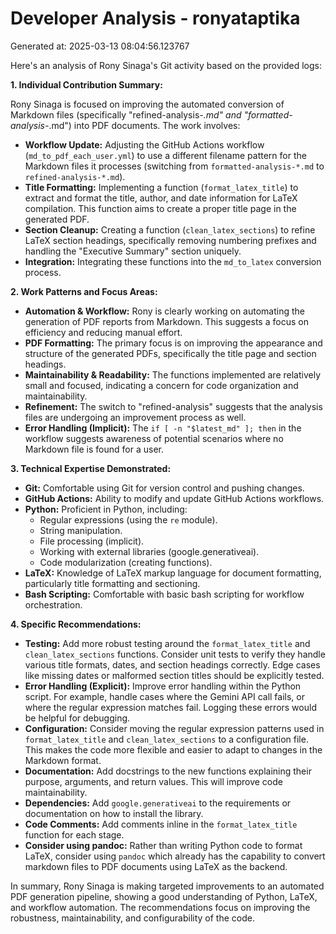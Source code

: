 # Developer Analysis - ronyataptika
Generated at: 2025-03-13 08:04:56.123767

Here's an analysis of Rony Sinaga's Git activity based on the provided logs:

**1. Individual Contribution Summary:**

Rony Sinaga is focused on improving the automated conversion of Markdown files (specifically "refined-analysis-*.md" and "formatted-analysis-*.md") into PDF documents.  The work involves:

*   **Workflow Update:**  Adjusting the GitHub Actions workflow (`md_to_pdf_each_user.yml`) to use a different filename pattern for the Markdown files it processes (switching from `formatted-analysis-*.md` to `refined-analysis-*.md`).
*   **Title Formatting:** Implementing a function (`format_latex_title`) to extract and format the title, author, and date information for LaTeX compilation.  This function aims to create a proper title page in the generated PDF.
*   **Section Cleanup:** Creating a function (`clean_latex_sections`) to refine LaTeX section headings, specifically removing numbering prefixes and handling the "Executive Summary" section uniquely.
*   **Integration:** Integrating these functions into the `md_to_latex` conversion process.

**2. Work Patterns and Focus Areas:**

*   **Automation & Workflow:** Rony is clearly working on automating the generation of PDF reports from Markdown. This suggests a focus on efficiency and reducing manual effort.
*   **PDF Formatting:** The primary focus is on improving the appearance and structure of the generated PDFs, specifically the title page and section headings.
*   **Maintainability & Readability:**  The functions implemented are relatively small and focused, indicating a concern for code organization and maintainability.
*   **Refinement:** The switch to "refined-analysis" suggests that the analysis files are undergoing an improvement process as well.
*   **Error Handling (Implicit):**  The `if [ -n "$latest_md" ]; then` in the workflow suggests awareness of potential scenarios where no Markdown file is found for a user.

**3. Technical Expertise Demonstrated:**

*   **Git:** Comfortable using Git for version control and pushing changes.
*   **GitHub Actions:** Ability to modify and update GitHub Actions workflows.
*   **Python:**  Proficient in Python, including:
    *   Regular expressions (using the `re` module).
    *   String manipulation.
    *   File processing (implicit).
    *   Working with external libraries (google.generativeai).
    *   Code modularization (creating functions).
*   **LaTeX:**  Knowledge of LaTeX markup language for document formatting, particularly title formatting and sectioning.
*   **Bash Scripting:** Comfortable with basic bash scripting for workflow orchestration.

**4. Specific Recommendations:**

*   **Testing:**  Add more robust testing around the `format_latex_title` and `clean_latex_sections` functions.  Consider unit tests to verify they handle various title formats, dates, and section headings correctly.  Edge cases like missing dates or malformed section titles should be explicitly tested.
*   **Error Handling (Explicit):**  Improve error handling within the Python script.  For example, handle cases where the Gemini API call fails, or where the regular expression matches fail. Logging these errors would be helpful for debugging.
*   **Configuration:**  Consider moving the regular expression patterns used in `format_latex_title` and `clean_latex_sections` to a configuration file. This makes the code more flexible and easier to adapt to changes in the Markdown format.
*   **Documentation:** Add docstrings to the new functions explaining their purpose, arguments, and return values. This will improve code maintainability.
*   **Dependencies:** Add `google.generativeai` to the requirements or documentation on how to install the library.
*   **Code Comments:** Add comments inline in the `format_latex_title` function for each stage.
*   **Consider using pandoc:** Rather than writing Python code to format LaTeX, consider using `pandoc` which already has the capability to convert markdown files to PDF documents using LaTeX as the backend.

In summary, Rony Sinaga is making targeted improvements to an automated PDF generation pipeline, showing a good understanding of Python, LaTeX, and workflow automation.  The recommendations focus on improving the robustness, maintainability, and configurability of the code.
